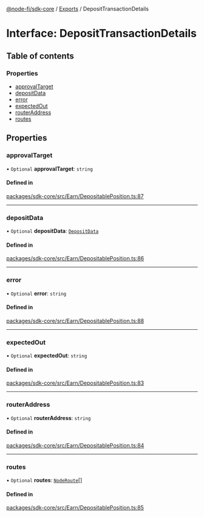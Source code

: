 [@node-fi/sdk-core](../README.md) / [Exports](../modules.md) / DepositTransactionDetails

# Interface: DepositTransactionDetails

## Table of contents

### Properties

- [approvalTarget](DepositTransactionDetails.md#approvaltarget)
- [depositData](DepositTransactionDetails.md#depositdata)
- [error](DepositTransactionDetails.md#error)
- [expectedOut](DepositTransactionDetails.md#expectedout)
- [routerAddress](DepositTransactionDetails.md#routeraddress)
- [routes](DepositTransactionDetails.md#routes)

## Properties

### approvalTarget

• `Optional` **approvalTarget**: `string`

#### Defined in

[packages/sdk-core/src/Earn/DepositablePosition.ts:87](https://github.com/Node-Fi/sdk/blob/eb73fa4/packages/sdk-core/src/Earn/DepositablePosition.ts#L87)

___

### depositData

• `Optional` **depositData**: [`DepositData`](DepositData.md)

#### Defined in

[packages/sdk-core/src/Earn/DepositablePosition.ts:86](https://github.com/Node-Fi/sdk/blob/eb73fa4/packages/sdk-core/src/Earn/DepositablePosition.ts#L86)

___

### error

• `Optional` **error**: `string`

#### Defined in

[packages/sdk-core/src/Earn/DepositablePosition.ts:88](https://github.com/Node-Fi/sdk/blob/eb73fa4/packages/sdk-core/src/Earn/DepositablePosition.ts#L88)

___

### expectedOut

• `Optional` **expectedOut**: `string`

#### Defined in

[packages/sdk-core/src/Earn/DepositablePosition.ts:83](https://github.com/Node-Fi/sdk/blob/eb73fa4/packages/sdk-core/src/Earn/DepositablePosition.ts#L83)

___

### routerAddress

• `Optional` **routerAddress**: `string`

#### Defined in

[packages/sdk-core/src/Earn/DepositablePosition.ts:84](https://github.com/Node-Fi/sdk/blob/eb73fa4/packages/sdk-core/src/Earn/DepositablePosition.ts#L84)

___

### routes

• `Optional` **routes**: [`NodeRoute`](../modules.md#noderoute)[]

#### Defined in

[packages/sdk-core/src/Earn/DepositablePosition.ts:85](https://github.com/Node-Fi/sdk/blob/eb73fa4/packages/sdk-core/src/Earn/DepositablePosition.ts#L85)
